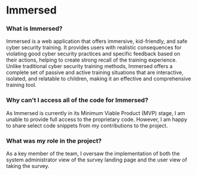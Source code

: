 <h1>Immersed</h1>

<h3>What is Immersed?</h3>
<p>
Immersed is a web application that offers immersive, kid-friendly, and safe cyber security training. It provides users with realistic consequences for violating good cyber security practices and specific feedback based on their actions, helping to create strong recall of the training experience. Unlike traditional cyber security training methods, Immersed offers a complete set of passive and active training situations that are interactive, isolated, and relatable to children, making it an effective and comprehensive training tool.
</p>

<h3>Why can't I access all of the code for Immersed?</h3>
<p>
As Immersed is currently in its Minimum Viable Product (MVP) stage, I am unable to provide full access to the proprietary code. However, I am happy to share select code snippets from my contributions to the project.
</p>

<h3>What was my role in the project?</h3>

<p>
As a key member of the team, I oversaw the implementation of both the system administrator view of the survey landing page and the user view of taking the survey.
</p>
